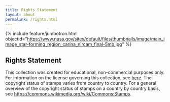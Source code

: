 ```yaml
---
title: Rights Statement
layout: about
permalink: /rights.html
---
```


{% include feature/jumbotron.html objectid="https://www.nasa.gov/sites/default/files/thumbnails/image/main_image_star-forming_region_carina_nircam_final-5mb.jpg" %}

## Rights Statement

This collection was created for educational, non-commercial purposes only. For information on the license governing this collection, see [here](https://rightsstatements.org/page/InC-EDU/1.0/?language=en). The copyright status of stamps varies from country to country. For a general overview of the copyright status of stamps on a country by country basis, see https://commons.wikimedia.org/wiki/Commons:Stamps.
